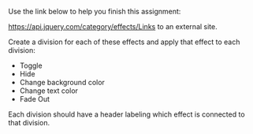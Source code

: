 Use the link below to help you finish this assignment:

https://api.jquery.com/category/effects/Links to an external site.

Create a division for each of these effects and apply that effect to each division:

- Toggle
- Hide
- Change background color
- Change text color
- Fade Out

Each division should have a header labeling which effect is connected to that division.
